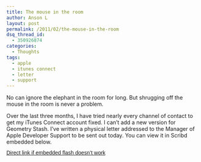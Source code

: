 ```yaml
---
title: The mouse in the room
author: Anson L
layout: post
permalink: /2011/02/the-mouse-in-the-room
dsq_thread_id:
  - 350926874
categories:
  - Thoughts
tags:
  - apple
  - itunes connect
  - letter
  - support
---
```

No can ignore the elephant in the room for long. But shrugging off the mouse in the room is never a problem.

Over the last three months, I have tried nearly every channel of contact to get my iTunes Connect account fixed. I can&#8217;t add a new version for Geometry Stash. I&#8217;ve written a physical letter addressed to the Manager of Apple Developer Support to be sent out today. You can view it in Scribd embedded below. <a style="margin: 12px auto 6px auto; font-family: Helvetica,Arial,Sans-serif; font-style: normal; font-variant: normal; font-weight: normal; font-size: 14px; line-height: normal; font-size-adjust: none; font-stretch: normal; display: block; text-decoration: underline;" title="View Itunes Letter on Scribd" href="http://www.scribd.com/doc/49284478/Itunes-Letter">Direct link if embedded flash doesn&#8217;t work</a>